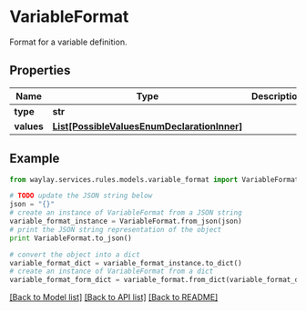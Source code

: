 # VariableFormat

Format for a variable definition.

## Properties

Name | Type | Description | Notes
------------ | ------------- | ------------- | -------------
**type** | **str** |  | 
**values** | [**List[PossibleValuesEnumDeclarationInner]**](PossibleValuesEnumDeclarationInner.md) |  | [optional] 

## Example

```python
from waylay.services.rules.models.variable_format import VariableFormat

# TODO update the JSON string below
json = "{}"
# create an instance of VariableFormat from a JSON string
variable_format_instance = VariableFormat.from_json(json)
# print the JSON string representation of the object
print VariableFormat.to_json()

# convert the object into a dict
variable_format_dict = variable_format_instance.to_dict()
# create an instance of VariableFormat from a dict
variable_format_form_dict = variable_format.from_dict(variable_format_dict)
```
[[Back to Model list]](../README.md#documentation-for-models) [[Back to API list]](../README.md#documentation-for-api-endpoints) [[Back to README]](../README.md)


